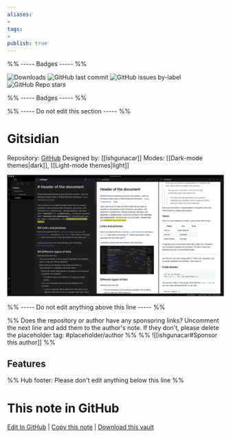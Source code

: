 ```yaml
---
aliases:
- 
tags: 
- 
publish: true
---
```


%% ----- Badges ----- %%

![Downloads](https://img.shields.io/badge/downloads-28192-573E7A?style=for-the-badge&logo=)
![GitHub last commit](https://img.shields.io/github/last-commit/ishgunacar/gitsidian?color=573E7A&label=last%20update&logo=github&style=for-the-badge)
![GitHub issues by-label](https://img.shields.io/github/issues/ishgunacar/gitsidian/help%20wanted?color=573E7A&logo=github&style=for-the-badge) 
![GitHub Repo stars](https://img.shields.io/github/stars/ishgunacar/gitsidian?color=573E7A&logo=github&style=for-the-badge)

%% ----- Badges ----- %%

%% ----- Do not edit this section ----- %%

# Gitsidian

Repository: [GitHub](https://github.com/ishgunacar/gitsidian)
Designed by: [[ishgunacar]]
Modes: [[Dark-mode themes|dark]], [[Light-mode themes|light]]



![screenshot](https://github.com/ishgunacar/gitsidian/raw/HEAD/showcase.png)

%% ----- Do not edit anything above this line ----- %% 

%% Does the repository or author have any sponsoring links? Uncomment the next line and add them to the author's note. If they don't, please delete the placeholder tag: #placeholder/author %%
%% ![[ishgunacar#Sponsor this author]] %%


## Features



%% Hub footer: Please don't edit anything below this line %%

# This note in GitHub

<span class="git-footer">[Edit In GitHub](https://github.dev/obsidian-community/obsidian-hub/blob/main/02%20-%20Community%20Expansions/02.05%20All%20Community%20Expansions/Themes/Gitsidian.md "git-hub-edit-note") | [Copy this note](https://raw.githubusercontent.com/obsidian-community/obsidian-hub/main/02%20-%20Community%20Expansions/02.05%20All%20Community%20Expansions/Themes/Gitsidian.md "git-hub-copy-note") | [Download this vault](https://github.com/obsidian-community/obsidian-hub/archive/refs/heads/main.zip "git-hub-download-vault") </span>
